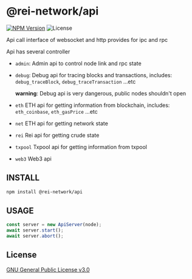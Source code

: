 # @rei-network/api

[![NPM Version](https://img.shields.io/npm/v/@rei-network/api)](https://www.npmjs.org/package/@rei-network/api)
![License](https://img.shields.io/npm/l/@rei-network/api)

Api call interface of websocket and http provides for ipc and rpc

Api has several controller
- `admin`: Admin api to control node link and rpc state
- `debug`: Debug api for tracing blocks and transactions, includes: `debug_traceBlock`, `debug_traceTransaction` ...etc

  **warning**: Debug api is very dangerous, public nodes shouldn't open

- `eth` ETH api for getting information from blockchain, includes: `eth_coinbase`, `eth_gasPrice` ...etc
- `net` ETH api for getting network state
- `rei` Rei api for getting crude state
- `txpool` Txpool api for getting information from txpool
- `web3` Web3 api

## INSTALL

```sh
npm install @rei-network/api
```

## USAGE

```ts
const server = new ApiServer(node);
await server.start();
await server.abort();
```

## License

[GNU General Public License v3.0](https://www.gnu.org/licenses/gpl-3.0.en.html)
